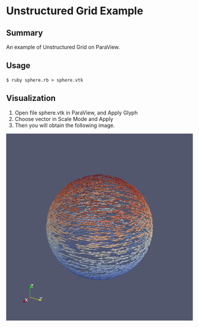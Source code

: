 # Unstructured Grid Example

## Summary
An example of Unstructured Grid on ParaView.

## Usage

```
$ ruby sphere.rb > sphere.vtk
```

## Visualization

1. Open file sphere.vtk in ParaView, and Apply Glyph
2. Choose vector in Scale Mode and Apply
3. Then you will obtain the following image.

![sphere.png](sphere.png)
